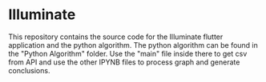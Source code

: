 # Illuminate

This repository contains the source code for the Illuminate flutter application and the python algorithm. 
The python algorithm can be found in the "Python Algorithm" folder. Use the "main" file inside there to get csv from API and use the other IPYNB files to process graph and generate conclusions. 

